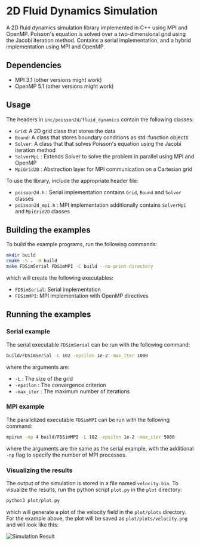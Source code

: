 # 2D Fluid Dynamics Simulation

A 2D fluid dynamics simulation library implemented in C++ using MPI and OpenMP. 
Poisson's equation is solved over a two-dimensional grid using the Jacobi iteration method.
Contains a serial implementation, and a hybrid implementation using MPI and OpenMP.

## Dependencies
- MPI 3.1 (other versions might work)
- OpenMP 5.1 (other versions might work)

## Usage

The headers in `inc/poisson2d/fluid_dynamics` contain the following classes:
- `Grid`: A 2D grid class that stores the data
- `Bound`: A class that stores boundary conditions as std::function objects
- `Solver`: A class that that solves Poisson's equation using the Jacobi iteration method
- `SolverMpi` : Extends Solver to solve the problem in parallel using MPI and OpenMP
- `MpiGrid2D` : Abstraction layer for MPI communication on a Cartesian grid

To use the library, include the appropriate header file:
- `poisson2d.h` : Serial implementation contains `Grid`, `Bound` and `Solver` classes
- `poisson2d_mpi.h` : MPI implementation additionally contains `SolverMpi` and `MpiGrid2D` classes

## Building the examples

To build the example programs, run the following commands:
```bash
mkdir build
cmake -S . -B build
make FDSimSerial FDSimMPI -C build --no-print-directory
```
which will create the following executables:
- `FDSimSerial`: Serial implementation
- `FDSimMPI`: MPI implementation with OpenMP directives

## Running the examples

### Serial example

The serial executable `FDSimSerial` can be run with the following command:
```bash
build/FDSimSerial -L 102 -epsilon 1e-2 -max_iter 1000
```
where the arguments are:
- `-L` : The size of the grid
- `-epsilon` : The convergence criterion
- `-max_iter` : The maximum number of iterations

### MPI example

The parallelized executable `FDSimMPI` can be run with the following command:
```bash
mpirun -np 4 build/FDSimMPI -L 102 -epsilon 1e-2 -max_iter 5000
```
where the arguments are the same as the serial example, with the additional `-np` flag to specify the number of MPI processes.

### Visualizing the results

The output of the simulation is stored in a file named `velocity.bin`. To visualize the results, run the python script `plot.py` in the `plot` directory:
```bash
python3 plot/plot.py
```
which will generate a plot of the velocity field in the `plot/plots` directory. For the example above, the plot will be saved as `plot/plots/velocity.png` and will look like this:

![Simulation Result](https://github.com/SombkeMaximilian/fluid-dynamics-simulation/blob/main/img/velocity.png)
